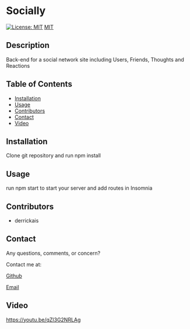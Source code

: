 # Socially
[![License: MIT](https://img.shields.io/badge/License-MIT-yellow.svg)](https://opensource.org/licenses/MIT)
[MIT](https://opensource.org/licenses/MIT)

## Description 

Back-end for a social network site including Users, Friends, Thoughts and Reactions

## Table of Contents 

* [Installation](#installation)
* [Usage](#usage)
* [Contributors](#contributors)
* [Contact](#contact)
* [Video](#video)

## Installation

Clone git repository and run npm install

## Usage

run npm start to start your server and add routes in Insomnia

## Contributors

* derrickais

## Contact

Any questions, comments, or concern? 

Contact me at: 

[Github](https://github.com/derrickais)

[Email](mailto:derrickas728@gmail.com)

## Video
https://youtu.be/qZl3G2NRLAg
